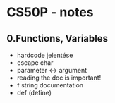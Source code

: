 # CS50P - notes

## 0.Functions, Variables

- hardcode jelentése
- escape char
- parameter <-> argument
- reading the doc is important!
- f string documentation
- def (define)